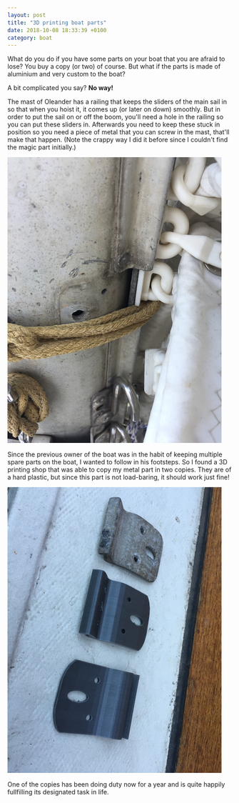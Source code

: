 ```yaml
---
layout: post
title: "3D printing boat parts"
date: 2018-10-08 18:33:39 +0100
category: boat
---
```

What do you do if you have some parts on your boat that you are afraid to lose?
You buy a copy (or two) of course. But what if the parts is made of aluminium
and very custom to the boat?

A bit complicated you say? **No way!**

The mast of Oleander has a railing that keeps the sliders of the main sail in so
that when you hoist it, it comes up (or later on down) smoothly. But in order to
put the sail on or off the boom, you'll need a hole in the railing so you can
put these sliders in. Afterwards you need to keep these stuck in position so you
need a piece of metal that you can screw in the mast, that'll make that happen.
(Note the crappy way I did it before since I couldn't find the magic part
initially.)

![Mast railing](/images/Poolbeg/3D_printing/IMG_3052.png)

Since the previous owner of the boat was in the habit of keeping multiple spare
parts on the boat, I wanted to follow in his footsteps. So I found a 3D printing
shop that was able to copy my metal part in two copies. They are of a hard
plastic, but since this part is not load-baring, it should work just fine!

![2 copies and the original](/images/Poolbeg/3D_printing/IMG_3208.png)

One of the copies has been doing duty now for a year and is quite happily
fullfilling its designated task in life.
